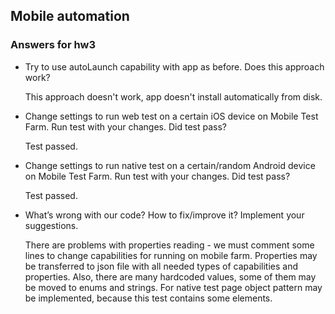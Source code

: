 ## Mobile automation
### Answers for hw3 
- Try to use autoLaunch capability with app as before. Does this approach work?  

  This approach doesn't work, app doesn't install automatically from disk.
  
- Change settings to run web test on a certain iOS device on Mobile Test Farm. Run test with your changes. Did test pass?  
  
  Test passed.
- Change settings to run native test on a certain/random Android device on Mobile Test Farm. Run test with your changes. Did test pass?  
  
  Test passed.
- What’s wrong with our code? How to fix/improve it? Implement your suggestions.  
  
  There are problems with properties reading - we must comment some lines to change capabilities for running on mobile farm. Properties may be transferred to json file with all needed types of capabilities and properties.
  Also, there are many hardcoded values, some of them may be moved to enums and strings. For native test page object pattern may be implemented, because this test contains some elements.